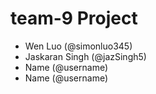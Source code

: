 # team-9 Project 
- Wen Luo (@simonluo345)
- Jaskaran Singh (@jazSingh5)
- Name (@username)
- Name (@username)

